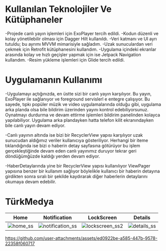 # Kullanılan Teknolojiler Ve Kütüphaneler
-Projede canlı yayın işlemleri için ExoPlayer tercih edildi. 
-Kodun düzenli ve kolay yönetilebilir olması için Dagger Hilt kullanıldı.
-Veri katmanı ve UI ayrı tutuldu; bu ayrımı MVVM mimarisiyle sağladım.
-Uzak sunuculardan veri çekmek için Retrofit kütüphanesini kullandım.
-Uygulama içindeki ekranlar arasında kolay ve hızlı geçişler yapmak için ise Jetpack Navigation kullandım.
-Resim yükleme işlemleri için Glide tercih edildi.
# Uygulamanın Kullanımı
-Uygulamayı açtığınızda, en üstte sizi bir canlı yayın karşılıyor. Bu yayın, ExoPlayer ile sağlanıyor ve foreground servislerl
e entegre çalışıyor. Bu sayede, tıpkı popüler müzik ve video uygulamalarında olduğu gibi, uygulama arka planda olsa bile bildirim üzerinden yayını kontrol edebiliyorsunuz. Oynatmayı durdurma ve devam ettirme işlemleri bildirim panelinden kolayca yapılabiliyor. Uygulama arka plandayken hatta telefon kilit ekranındayken bile canlı yayın devam ediyor.

-Canlı yayının altında ise bizi bir RecyclerView yapısı karşılıyor uzak sunucudan aldığımız veriler kullanıcıya gösteriliyor. Herhangi bir iteme tıklandığında ise bizi o haberin detay sayfasına götürüyor bu işlem gerçekleştiğinde devam eden canlı yayınımız duruyor tekrar geri döndüğümğüzde kaldığı yerden devam ediyor.

-HaberDetaylarında yine bir RecyclerView yapısı kullanılıyor ViewPager yapısına benzer bir kullanım sağlıyor böylelikle kullanıcı bir haberin detayına girdikten sonra sıralı bir şekilde kaydırarak diğer haberlerin detaylarını okumaya devam edebilir.

# TürkMedya
| Home    |   Notification|    LockScreen |   Details |
| ----------- | ---------------- |------------------ | ------------------ | 
![home_ss](https://github.com/user-attachments/assets/5de96e66-b6f8-475e-92cb-4598337ca815) | ![notification_ss](https://github.com/user-attachments/assets/4c1095b5-74ee-444e-a53c-14c9a3dd7df4) | ![lockscreen_ss2](https://github.com/user-attachments/assets/83b82237-1fa3-40c3-b7cb-638e16658214) | ![details_ss](https://github.com/user-attachments/assets/ed43912b-a3b7-47e2-8331-9fb703cae225)


https://github.com/user-attachments/assets/ed0922be-a585-447b-9578-22358f060717


